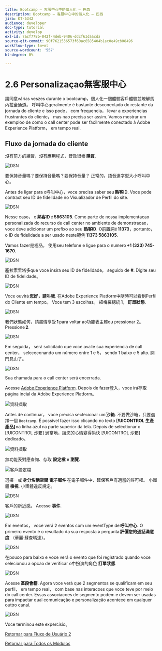 ```yaml
---
title: Bootcamp — 客服中心中的個人化 — 巴西
description: Bootcamp — 客服中心中的個人化 — 巴西
jira: KT-5342
audience: developer
doc-type: tutorial
activity: develop
exl-id: 7acf778b-042f-4deb-9406-ddcf63daacda
source-git-commit: 90f7621536573f60ac6585404b1ac0e49cb08496
workflow-type: tm+mt
source-wordcount: '557'
ht-degree: 0%

---
```


# 2.6 Personalizaçao無客服中心

請同意várias veszes durante o bootcamp，個人化一個體驗客戶體驗並瞭解馬內拉全通道。 呼叫中心geralmente é bastante desconectado do restante da jornada do cliente e isso pode， com frequencia， levar a experiencias frustrantes do cliente， mas nao precisa ser assim. Vamos mostrar um exemploo de como o call center pode ser facilmente conectado à Adobe Experience Platform， em tempo real.

## Fluxo da jornada do cliente

沒有前方的練習，沒有應用程式，音效很棒 **購買**.

![DSN](./images/app20.png)

要保持音量嗎？要保持音量嗎？要保持音量？ 正常的，語音連字型大小呼叫中心。

Antes de ligar para o呼叫中心，voce precisa saber seu **熟客ID**. Voce pode contract seu ID de fidelidade no Visualizador de Perfil do site.

![DSN](./images/cc1.png)

Nesse caso， o **熟客ID** é **5863105**. Como parte de nossa implementacao personalizada do recurso de call center no ambiente de demonstracao， voce deve adicionar um prefixo ao seu **熟客ID**. O前置詞é **11373**，portanto， o ID de fidelidade a ser usado neste範例 **11373 5863105**.

Vamos fazer是極品。 使用seu telefone e ligue para o numero **+1 (323) 745-1670**.

![DSN](./images/cc2.png)

塞拉索里塔多que voce insira seu ID de fidelidade， seguido de **#**. Digite seu ID de fidelidade。

![DSN](./images/cc3.png)

Voce ouvirá **您好，請叫我**. 在Adobe Experience Platform中隨時可以看到Perfil do Cliente em tempo。 Voce tem 3 escolhas。 紐梅羅總統 **1**， **訂單狀態**.

![DSN](./images/cc4.png)

我們狀態如何，請盡情享受 **1** para voltar ao功能表主體ou pressionar 2。 Pressione **2**.

![DSN](./images/cc5.png)

Em seguida， será solicitado que voce avalie sua experiencia de call center， selececonando um número entre 1 e 5， sendo 1 baixo e 5 alto. 開門見山了。

![DSN](./images/cc6.png)

Sua chamada para o call center será encerrada.

Acesse [Adobe Experience Platform](https://experience.adobe.com/platform). Depois de fazer登入，voce irá存取página incial da Adobe Experience Platform。

![資料擷取](./images/home.png)

Antes de continuar， voce precisa seclecionar um **沙箱**. 不要做沙箱，只要選擇一個 ``Bootcamp``. É possível fazer isso clicando no texto **[!UICONTROL 生產產品]** na linha azul na parte superior da tela. Depois de selectionar o [!UICONTROL 沙箱] 適當地，讓您的心情變得愉快 [!UICONTROL 沙箱] dedicado。

![資料擷取](./images/sb1.png)

無功能表對應查詢、存取 **設定檔** e **瀏覽**.

![客戶設定檔](./images/homemenu.png)

選擇一或 **身分名稱空間** **電子郵件** 在電子郵件中，確保客戶有適當的許可權。 小團體 **檢視**. 小團體違反規定。

![DSN](./images/cc7.png)

客戶的新近感。 Acesse **事件**.

![DSN](./images/cc8.png)

Em eventos， voce verá 2 eventos com um eventType de **呼叫中心**. O primeiro evento é o resultado da sua resposta à pergunta **評價您的通話滿意度** （華麗·蘇查瑪達）。

![DSN](./images/cc9.png)

在pouco para baixo e voce verá o evento que foi registrado quando voce selecionou a opcao de verificar o中扮演的角色 **訂單狀態**.

![DSN](./images/cc10.png)

Acesse **區段會籍**. Agora voce verá que 2 segmentos se qualificam em seu perfil， em tempo real， com base nas interacoes que voce teve por meio do call center. Essas associacoes de segmento podem e devem ser usadas para impactar qual comunicação e personalização acontece em qualquer outtro canal.

![DSN](./images/cc11.png)

Voce terminou este expercisio。

[Retornar para Fluxo de Usuário 2](./uc2.md)

[Retornar para Todos os Módulos](../../overview.md)

